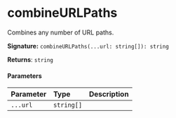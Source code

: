 # combineURLPaths

Combines any number of URL paths.

**Signature:** `combineURLPaths(...url: string[]): string`

**Returns**: `string`



#### Parameters


| Parameter	   | Type    | Description |
|:-------------|:---------------|:------------|
| `...url`    | `string[]` |  |

